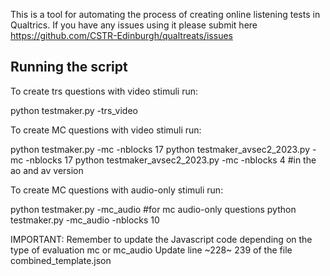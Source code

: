 This is a tool for automating the process of creating online listening tests in Qualtrics. If you have any issues using it please submit here https://github.com/CSTR-Edinburgh/qualtreats/issues


## Running the script

To create trs questions with video stimuli run:

python testmaker.py -trs_video 

To create MC questions with video stimuli run:

python testmaker.py -mc -nblocks 17
python testmaker_avsec2_2023.py -mc -nblocks 17
python testmaker_avsec2_2023.py -mc -nblocks 4 #in the ao and av version


To create MC questions with audio-only stimuli run:

python testmaker.py -mc_audio #for mc audio-only questions
python testmaker.py -mc_audio -nblocks 10

IMPORTANT: Remember to update the Javascript code depending on the type of evaluation
mc or mc_audio
Update line ~228~ 239 of the file combined_template.json